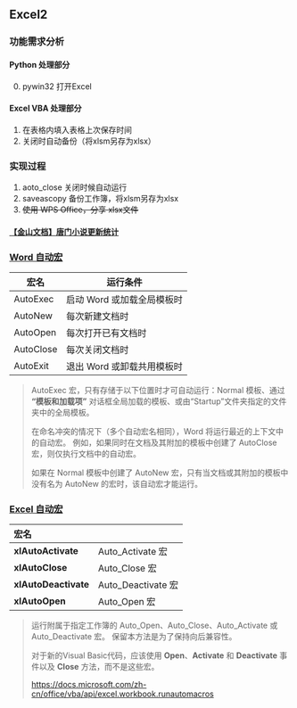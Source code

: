 ## Excel2

### 功能需求分析
#### Python 处理部分

0. pywin32 打开Excel

#### Excel VBA 处理部分

1. 在表格内填入表格上次保存时间
2. 关闭时自动备份（将xlsm另存为xlsx）

### 实现过程

1. aoto_close 关闭时候自动运行
1. saveascopy 备份工作簿，将xlsm另存为xlsx
9. ~~使用 WPS Office，分享 xlsx文件~~

#### [ 【金山文档】唐门小说更新统计](https://kdocs.cn/l/cgEZR9rebTTE)



### [Word 自动宏](https://docs.microsoft.com/zh-cn/office/vba/word/concepts/customizing-word/auto-macros)

| 宏名      | 运行条件                   |
| --------- | -------------------------- |
| AutoExec  | 启动 Word 或加载全局模板时 |
| AutoNew   | 每次新建文档时             |
| AutoOpen  | 每次打开已有文档时         |
| AutoClose | 每次关闭文档时             |
| AutoExit  | 退出 Word 或卸载共用模板时 |

> AutoExec 宏，只有存储于以下位置时才可自动运行：Normal 模板、通过 **“模板和加载项”** 对话框全局加载的模板、或由“Startup”文件夹指定的文件夹中的全局模板。 
>
> 在命名冲突的情况下（多个自动宏名相同），Word 将运行最近的上下文中的自动宏。 例如，如果同时在文档及其附加的模板中创建了 AutoClose 宏，则仅执行文档中的自动宏。 
>
> 如果在 Normal 模板中创建了 AutoNew 宏，只有当文档或其附加的模板中没有名为 AutoNew 的宏时，该自动宏才能运行。

### [Excel 自动宏](https://docs.microsoft.com/zh-cn/office/vba/api/excel.xlrunautomacro)

| 宏名                 |                    |
| :------------------- | ------------------ |
| **xlAutoActivate**   | Auto_Activate 宏   |
| **xlAutoClose**      | Auto_Close 宏      |
| **xlAutoDeactivate** | Auto_Deactivate 宏 |
| **xlAutoOpen**       | Auto_Open 宏       |

> 运行附属于指定工作簿的 Auto_Open、Auto_Close、Auto_Activate 或 Auto_Deactivate 宏。 保留本方法是为了保持向后兼容性。
>
> 对于新的Visual Basic代码，应该使用 **Open**、**Activate** 和 **Deactivate** 事件以及 **Close** 方法，而不是这些宏。
>
> https://docs.microsoft.com/zh-cn/office/vba/api/excel.workbook.runautomacros
